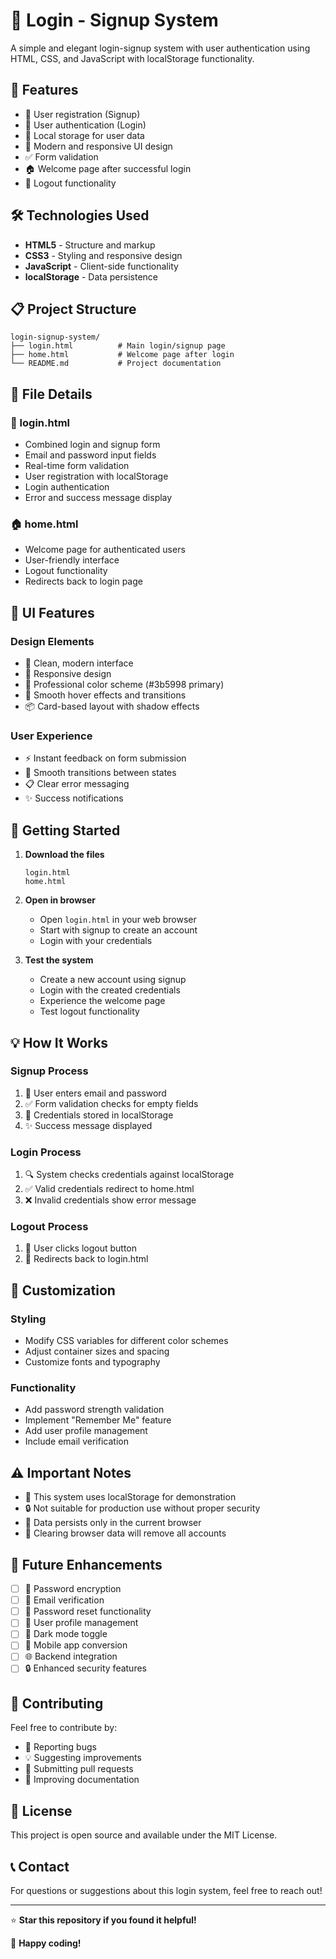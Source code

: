 # 🔐 Login - Signup System

A simple and elegant login-signup system with user authentication using HTML, CSS, and JavaScript with localStorage functionality.

## 🚀 Features

- 📝 User registration (Signup)
- 🔑 User authentication (Login)
- 💾 Local storage for user data
- 🎨 Modern and responsive UI design
- ✅ Form validation
- 🏠 Welcome page after successful login
- 🚪 Logout functionality

## 🛠️ Technologies Used

- **HTML5** - Structure and markup
- **CSS3** - Styling and responsive design
- **JavaScript** - Client-side functionality
- **localStorage** - Data persistence

## 📋 Project Structure

```
login-signup-system/
├── login.html          # Main login/signup page
├── home.html           # Welcome page after login
└── README.md           # Project documentation
```

## 📄 File Details

### 🔐 login.html
- Combined login and signup form
- Email and password input fields
- Real-time form validation
- User registration with localStorage
- Login authentication
- Error and success message display

### 🏠 home.html
- Welcome page for authenticated users
- User-friendly interface
- Logout functionality
- Redirects back to login page

## 🎨 UI Features

### Design Elements
- 🎨 Clean, modern interface
- 📱 Responsive design
- 🌈 Professional color scheme (#3b5998 primary)
- 💫 Smooth hover effects and transitions
- 📦 Card-based layout with shadow effects

### User Experience
- ⚡ Instant feedback on form submission
- 🔄 Smooth transitions between states
- 📋 Clear error messaging
- ✨ Success notifications

## 🚀 Getting Started

1. **Download the files**
   ```
   login.html
   home.html
   ```

2. **Open in browser**
   - Open `login.html` in your web browser
   - Start with signup to create an account
   - Login with your credentials

3. **Test the system**
   - Create a new account using signup
   - Login with the created credentials
   - Experience the welcome page
   - Test logout functionality

## 💡 How It Works

### Signup Process
1. 📧 User enters email and password
2. ✅ Form validation checks for empty fields
3. 💾 Credentials stored in localStorage
4. ✨ Success message displayed

### Login Process
1. 🔍 System checks credentials against localStorage
2. ✅ Valid credentials redirect to home.html
3. ❌ Invalid credentials show error message

### Logout Process
1. 🚪 User clicks logout button
2. 🔄 Redirects back to login.html

## 🔧 Customization

### Styling
- Modify CSS variables for different color schemes
- Adjust container sizes and spacing
- Customize fonts and typography

### Functionality
- Add password strength validation
- Implement "Remember Me" feature
- Add user profile management
- Include email verification

## ⚠️ Important Notes

- 📝 This system uses localStorage for demonstration
- 🔒 Not suitable for production use without proper security
- 💾 Data persists only in the current browser
- 🔄 Clearing browser data will remove all accounts

## 🎯 Future Enhancements

- [ ] 🔐 Password encryption
- [ ] 📧 Email verification
- [ ] 🔄 Password reset functionality
- [ ] 👤 User profile management
- [ ] 🌙 Dark mode toggle
- [ ] 📱 Mobile app conversion
- [ ] 🌐 Backend integration
- [ ] 🔒 Enhanced security features

## 🤝 Contributing

Feel free to contribute by:
- 🐛 Reporting bugs
- 💡 Suggesting improvements
- 🔧 Submitting pull requests
- 📖 Improving documentation

## 📄 License

This project is open source and available under the MIT License.

## 📞 Contact

For questions or suggestions about this login system, feel free to reach out!

---

⭐ **Star this repository if you found it helpful!**

🎉 **Happy coding!**
